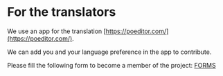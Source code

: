 # For the translators

We use an app for the translation [https://poeditor.com/](https://poeditor.com/).

We can add you and your language preference in the app to contribute. 

Please fill the following form to become a member of the project:  [FORMS](../forms.md)

